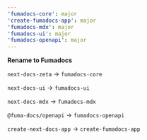 ```yaml
---
'fumadocs-core': major
'create-fumadocs-app': major
'fumadocs-mdx': major
'fumadocs-ui': major
'fumadocs-openapi': major
---
```


**Rename to Fumadocs**

`next-docs-zeta` -> `fumadocs-core`

`next-docs-ui` -> `fumadocs-ui`

`next-docs-mdx` -> `fumadocs-mdx`

`@fuma-docs/openapi` -> `fumadocs-openapi`

`create-next-docs-app` -> `create-fumadocs-app`